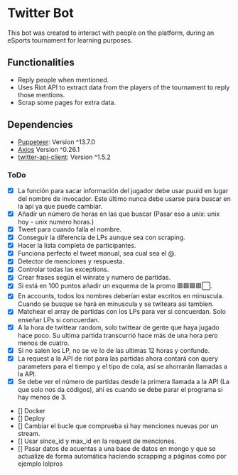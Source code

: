 # Twitter Bot
This bot was created to interact with people on the platform, during an eSports tournament for learning purposes.

## Functionalities
* Reply people when mentioned.
* Uses Riot API to extract data from the players of the tournament to reply those mentions.
* Scrap some pages for extra data.

## Dependencies
* [Puppeteer](https://github.com/puppeteer/puppeteer): Version ^13.7.0 
* [Axios](https://github.com/axios/axios) Version ^0.26.1
* [twitter-api-client](https://www.npmjs.com/package/twitter-api-client): Version ^1.5.2

### ToDo
- [X] La función para sacar información del jugador debe usar puuid en lugar del nombre de invocador. Este último nunca debe usarse para buscar en la api ya que puede cambiar.
- [X] Añadir un número de horas en las que buscar (Pasar eso a unix: unix hoy - unix numero horas.)
- [X] Tweet para cuando falla el nombre.
- [X] Conseguir la diferencia de LPs aunque sea con scraping.
- [X] Hacer la lista completa de participantes.
- [X] Funciona perfecto el tweet manual, sea cual sea el @.
- [X] Detector de menciones y respuesta.
- [X] Controlar todas las exceptions.
- [X] Crear frases según el winrate y numero de partidas. 
- [X] Si está en 100 puntos añadir un esquema de la promo 🟥🟩🟩🟥⬜.
- [X] En accounts, todos los nombres deberían estar escritos en minuscula. Cuando se busque se hará en minuscula y se twiteara asi tambien.
- [X] Matchear el array de partidas con los LPs para ver si concuerdan. Solo enseñar LPs si concuerdan.
- [X]  A la hora de twittear random, solo twittear de gente que haya jugado hace poco. Su ultima partida transcurrió hace más de una hora pero menos de cuatro.
- [X] Si no salen los LP, no se ve lo de las ultimas 12 horas y confunde.
- [X] La request a la API de riot para las partidas ahora contará con query parameters para el tiempo y el tipo de cola, así se ahorrarán llamadas a la API.
- [X] Se debe ver el número de partidas desde la primera llamada a la API (La que solo nos da códigos), ahí es cuando se debe parar el programa si hay menos de 3.
- [] Docker
- [] Deploy
- [] Cambiar el bucle que comprueba si hay menciones nuevas por un stream. 
- [] Usar since_id y max_id en la request de menciones.
- [] Pasar datos de acuentas a una base de datos en mongo y que se actualize de forma automática haciendo scrapping a páginas como por ejemplo lolpros
